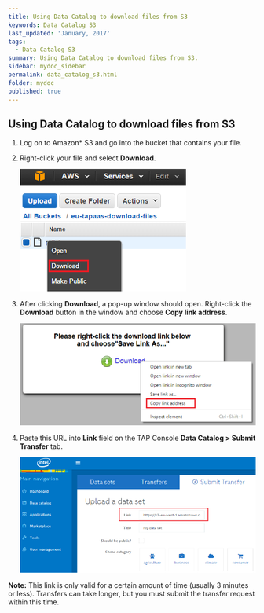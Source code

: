 ```yaml
---
title: Using Data Catalog to download files from S3
keywords: Data Catalog S3
last_updated: 'January, 2017'
tags:
  - Data Catalog S3
summary: Using Data Catalog to download files from S3. 
sidebar: mydoc_sidebar
permalink: data_catalog_s3.html
folder: mydoc
published: true
---
```


## Using Data Catalog to download files from S3
1. Log on to Amazon* S3 and go into the bucket that contains your file.

9. Right-click your file and select **Download**.

    ![AWS S3 Download](/images/AWS_s3_download1.png)

9. After clicking **Download**, a pop-up window should open. Right-click the **Download** button in the window and choose **Copy link address**.

    ![Copy Link Address](/images/AWS_s3_download2.png)

1. Paste this URL into **Link** field on the TAP Console **Data Catalog > Submit Transfer** tab. 

    ![TAP Data Catalog Submit Transfer](/images/AWS_s3_download3_v7.png)

**Note:** This link is only valid for a certain amount of time (usually 3 minutes or less). Transfers can take longer, but you must submit the transfer request within this time.
